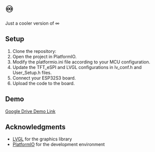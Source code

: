 # ♾️

Just a cooler version of ∞

## Setup
1. Clone the repository:
2. Open the project in PlatformIO.
3. Modify the platformio.ini file according to your MCU configuration.
4. Update the TFT_eSPI and LVGL configurations in lv_conf.h and User_Setup.h files.
5. Connect your ESP32S3 board.
6. Upload the code to the board.

## Demo
[Google Drive Demo Link](https://drive.google.com/file/d/1vVE814JFmpkSwdTEJDZnT8fYfhcTL0lS/view?usp=sharing)

## Acknowledgments
- [LVGL](https://lvgl.io/) for the graphics library
- [PlatformIO](https://platformio.org/) for the development environment
